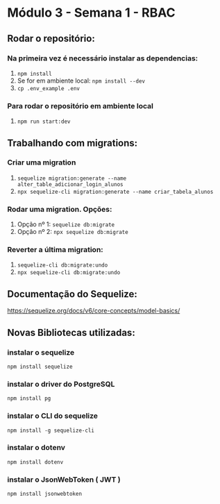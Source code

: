 # Módulo 3 - Semana 1 - RBAC

## Rodar o repositório:

### Na primeira vez é necessário instalar as dependencias:
1. `npm install`
2. Se for em ambiente local: `npm install --dev`
3. `cp .env_example .env`

### Para rodar o repositório em ambiente local
1. `npm run start:dev`

## Trabalhando com migrations:

### Criar uma migration
1. `sequelize migration:generate --name alter_table_adicionar_login_alunos`
2. `npx sequelize-cli migration:generate --name criar_tabela_alunos`
### Rodar uma migration. Opções:
1. Opção nº 1: `sequelize db:migrate`
2. Opção nº 2: `npx sequelize db:migrate`

### Reverter a última migration:
1. `sequelize-cli db:migrate:undo`
2. `npx sequelize-cli db:migrate:undo`

## Documentação do Sequelize:
https://sequelize.org/docs/v6/core-concepts/model-basics/

## Novas Bibliotecas utilizadas:

### instalar o sequelize
`npm install sequelize` 
### instalar o driver do PostgreSQL
`npm install pg` 
### instalar o CLI do sequelize
`npm install -g sequelize-cli` 
### instalar o dotenv
`npm install dotenv`
### instalar o JsonWebToken ( JWT )
`npm install jsonwebtoken`
